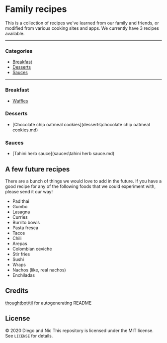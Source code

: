 # Family recipes
This is a collection of recipes we've learned from our family and friends, or modified
from various cooking sites and apps. We currently have 3 recipes available.

---
### Categories
* [Breakfast](#breakfast)
* [Desserts](#desserts)
* [Sauces](#sauces)

---
### Breakfast

- [Waffles](breakfast\waffles.md)

### Desserts

- [Chocolate chip oatmeal cookies](desserts\chocolate chip oatmeal cookies.md)

### Sauces

- [Tahini herb sauce](sauces\tahini herb sauce.md)

## A few future recipes
There are a bunch of things we would love to add in the future. If you have a good recipe
for any of the following foods that we could experiment with, please send it our way!
- Pad thai
- Gumbo
- Lasagna
- Curries
- Burrito bowls
- Pasta fresca
- Tacos
- Chili
- Arepas
- Colombian ceviche
- Stir fries
- Sushi
- Wraps
- Nachos (like, real nachos)
- Enchiladas

## Credits
[thoughtbot/til](https://github.com/thoughtbot/til) for autogenerating README

## License
&copy; 2020 Diego and Nic
This repository is licensed under the MIT license. See `LICENSE` for details.
